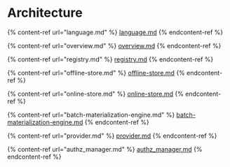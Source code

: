 # Architecture

{% content-ref url="language.md" %}
[language.md](language.md)
{% endcontent-ref %}

{% content-ref url="overview.md" %}
[overview.md](overview.md)
{% endcontent-ref %}

{% content-ref url="registry.md" %}
[registry.md](registry.md)
{% endcontent-ref %}

{% content-ref url="offline-store.md" %}
[offline-store.md](offline-store.md)
{% endcontent-ref %}

{% content-ref url="online-store.md" %}
[online-store.md](online-store.md)
{% endcontent-ref %}

{% content-ref url="batch-materialization-engine.md" %}
[batch-materialization-engine.md](batch-materialization-engine.md)
{% endcontent-ref %}

{% content-ref url="provider.md" %}
[provider.md](provider.md)
{% endcontent-ref %}

{% content-ref url="authz_manager.md" %}
[authz_manager.md](authz_manager.md)
{% endcontent-ref %}
